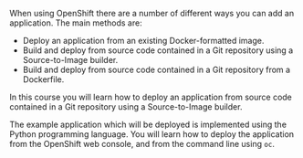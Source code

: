 When using OpenShift there are a number of different ways you can add an application. The main methods are:

* Deploy an application from an existing Docker-formatted image.
* Build and deploy from source code contained in a Git repository using a Source-to-Image builder.
* Build and deploy from source code contained in a Git repository from a Dockerfile.

In this course you will learn how to deploy an application from source code contained in a Git repository using a Source-to-Image builder.

The example application which will be deployed is implemented using the Python programming language. You will learn how to deploy the application from the OpenShift web console, and from the command line using ``oc``.
